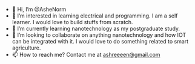 - 👋 Hi, I’m @AsheNorm
- 👀 I’m interested in learning electrical and programming. I am a self learner. I would love to build stuffs from scratch.
- 🌱 I’m currently learning nanotechnology as my postgraduate study. 
- 💞️ I’m looking to collaborate on anything nanotechnology and how IOT can be integrated with it. I would love to do something related to smart agriculture. 
- 📫 How to reach me? Contact me at ashreeeen@gmail.com

<!---
AsheNorm/AsheNorm is a ✨ special ✨ repository because its `README.md` (this file) appears on your GitHub profile.
You can click the Preview link to take a look at your changes.
--->
